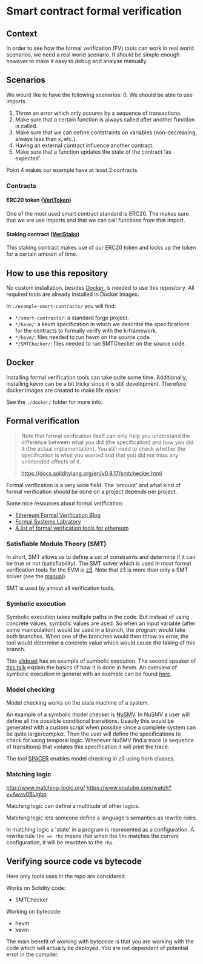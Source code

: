 # Smart contract formal verification
## Context
In order to see how the formal verification (FV) tools can work in real world scenarios, we need a real world scenario. It should be simple enough however to make it easy to debug and analyse manually.

## Scenarios
We would like to have the following scenarios:
0. We should be able to use imports
1. Throw an error which only occures by a sequence of transactions.
2. Make sure that a certain function is always called after another function is called.
3. Make sure that we can define contstraints on variables (non-decreasing, always less than x, etc.).
4. Having an external contract influence another contract.
5. Make sure that a function updates the state of the contract 'as expected'.

Point 4 makes our example have at least 2 contracts.

### Contracts
#### ERC20 token ([VeriToken](./example-smart-contracts/smart-contracts/src/VeriToken.sol))
One of the most used smart contract standard is ERC20. The makes sure that we are use imports and that we can call functions from that import.

#### Staking contract ([VeriStake](./example-smart-contracts/smart-contracts/src/VeriToken.sol))
This staking contract makes use of our ERC20 token and locks up the token for a certain amount of time.

## How to use this repository

No custom installation, besides [Docker](https://docs.docker.com/get-docker/), is needed to use this repository. All required tools are already installed in Docker images.

In `./example-smart-contracts/` you will find:
-  `*/smart-contracts/`: a standard forge project.
-  `*/kevm/`: a kevm specification in which we describe the specifications for the contracts to formally verify with the k-framework.
-  `*/hevm/`: files needed to run hevm on the source code.
-  `*/SMTChecker/`: files needed to run SMTChecker on the source code.

## Docker

Installing formal verification tools can take quite some time. Additionally, installing kevm can be a bit tricky since it is still development. Therefore docker images are created to make life easier.

See the `./docker/` folder for more info.

## Formal verification

> Note that formal verification itself can only help you understand the difference between what you did (the specification) and how you did it (the actual implementation). You still need to check whether the specification is what you wanted and that you did not miss any unintended effects of it.
>
> https://docs.soliditylang.org/en/v0.8.17/smtchecker.html

Formal verification is a very wide field. The 'amount' and what kind of formal verification should be done on a project depends per project.

Some nice resources about formal verification:
- [Ethereum Formal Verification Blog](https://fv.ethereum.org/)
- [Formal Systems Labratory](https://fsl.cs.illinois.edu/)
- [A list of formal verification tools for ethereum](https://github.com/leonardoalt/ethereum_formal_verification_overview)

### Satisfiable Modulo Theory (SMT)
In short, SMT allows us to define a set of constraints and determine if it can be true or not (satisfiability). The SMT solver which is used in most formal verification tools for the EVM is [z3](https://github.com/Z3Prover/z3). Note that z3 is more than only a SMT solver (see the [manual](https://microsoft.github.io/z3guide/)).

SMT is used by almost all verification tools.

### Symbolic execution
Symbolic execution takes multiple paths in the code. But instead of using concrete values, symbolic values are used. So when an input variable (after some manipulation) would be used in a branch, the program would take both branches. When one of the branches would then throw as error, the tool would determine a concrete value which would cause the taking of this branch.

This [slideset](https://www-verimag.imag.fr/~mounier/Enseignement/Software_Security/ConcolicExecution.pdf#page=32) has an example of sumbolic execution.
The second speaker of [this talk](https://youtu.be/RunMhlTtdKw?t=2033) explain the basics of how it is done in hevm.
An overview of symbolic execution in general with an example can be found [here](https://www.youtube.com/watch?v=wOO5jpoFIss).

### Model checking
Model checking works on the state machine of a system.

An example of a symbolic model checker is [NuSMV](https://nusmv.fbk.eu/). In NuSMV a user will define  all the possible conditional transitions. Usaully this would be generated with a custom script when possible since a complete system can be quite large/complex. Then the user will define the specifications to check for using temporal logic. Whenever NuSMV find a trace (a sequence of transitions) that violates this specification it will print the trace.

The tool [SPACER](https://arieg.bitbucket.io/pdf/synasc2019.pdfß) enables model checking in z3 using horn cluases.

### Matching logic
http://www.matching-logic.org/
https://www.youtube.com/watch?v=Awsv0BlJgbo

Matching logic can define a multitude of other logics.

Matching logic lets someone define a language's semantics as rewrite rules.

In matching logic a 'state' in a program is represented as a configuration. A rewrite rule `lhs => rhs` means that when the `lhs` matches the current configuration, it will be rewritten to the `rhs`.

## Verifying source code vs bytecode
Here only tools uses in the repo are considered.

Works on Solidity code:
- SMTChecker

Working on bytecode:
- hevm
- kevm

The main benefit of working with bytecode is that you are working with the code which will actually be deployed. You are not dependent of potential error in the compiler.
